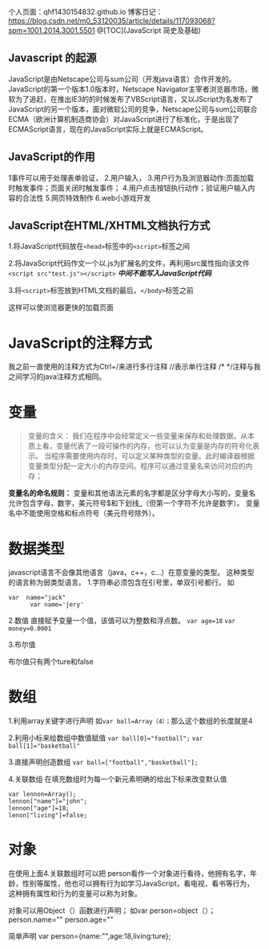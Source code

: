 个人页面：qhf1430154832.github.io 博客日记：https://blog.csdn.net/m0_53120035/article/details/117093068?spm=1001.2014.3001.5501
@[TOC](JavaScript 简史及基础)

## Javascript 的起源
JavaScript是由Netscape公司与sum公司（开发java语言）合作开发的。JavaScript的第一个版本1.0版本时，Netscape Navigator主宰者浏览器市场，微软为了追赶，在推出IE3的的时候发布了VBScript语言，又以JScript为名发布了JavaScript的另一个版本，面对微软公司的竞争，Netscape公司与sum公司联合ECMA（欧洲计算机制造商协会）对JavaScript进行了标准化，于是出现了ECMAScript语言，现在的JavaScript实际上就是ECMAScript。




## JavaScript的作用
1事件可以用于处理表单验证，
2.用户输入，
3.用户行为及浏览器动作:页面加载时触发事件；页面关闭时触发事件；
4.用户点击按钮执行动作；验证用户输入内容的合法性
5.网页特效制作
6.web小游戏开发










## JavaScript在HTML/XHTML文档执行方式
1.将JavaScript代码放在`<head>`标签中的`<script>`标签之间

2.将JavaScript代码作文一个以.js为扩展名的文件，再利用src属性指向该文件
`<script src"test.js"></script>`
***中间不能写入JavaScript代码***

3.将`<script>`标签放到HTML文档的最后，`</body>`标签之前

这样可以使浏览器更快的加载页面

  
# JavaScript的注释方式
我之前一直使用的注释方式为Ctrl+/来进行多行注释
//表示单行注释
/*     */注释与我之间学习的java注释方式相同。

# 变量

>变量的含义：
我们在程序中会经常定义一些变量来保存和处理数据。从本质上看，变量代表了一段可操作的内存，也可以认为变量是内存的符号化表示。
当程序需要使用内存时，可以定义某种类型的变量。此时编译器根据变量类型分配一定大小的内存空间。程序可以通过变量名来访问对应的内存；
 

 **变量名的命名规则：**
 变量和其他语法元素的名字都是区分字母大小写的，变量名允许包含字母，数字，美元符号$和下划线_（但第一个字符不允许是数字）。
 变量名中不能使用空格和标点符号（美元符号除外）。


# 数据类型
javascript语言不会像其他语言（java，c++，c...）在意变量的类型。
这种类型的语言称为弱类型语言。
1.字符串必须包含在引号里，单双引号都行。
如
```
var  name="jack"
      var name='jery'
```
2.数值 
直接赋予变量一个值，该值可以为整数和浮点数。
`var age=18`
`var money=0.0001`

3.布尔值

布尔值只有两个ture和false

# 数组
1.利用array关键字进行声明
如`var ball=Array（4）；`那么这个数组的长度就是4

2.利用小标来给数组中数值赋值
`var ball[0]="football";`
`var ball[1]="basketball"`

3.直接声明创造数组
`var ball=["football","basketball"];`

4.关联数组
在填充数组时为每一个新元素明确的给出下标来改变默认值
```
var lennon=Array();
lennon["name"]="john";
lennon["age"]=18;
lenon["living"]=false;

```
# 对象
在使用上面4.关联数组时可以把 person看作一个对象进行看待，他拥有名字，年龄，性别等属性，他也可以拥有行为如学习JavaScript，看电视，看书等行为，这种拥有属性和行为的变量可以称为对象。

对象可以用Object（）函数进行声明；
如var person=object（）；
 person.name=""
 person.age=""

简单声明
var  person={name:"",age:18,living:ture};
